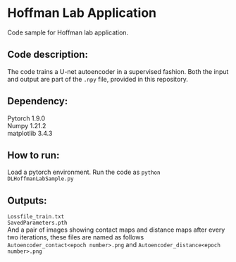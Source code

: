 # Hoffman Lab Application
Code sample for Hoffman lab application.

## Code description:
The code trains a U-net autoencoder in a supervised fashion. Both the input and output are part of the ```.npy``` file, provided in this repository.

## Dependency:

Pytorch 1.9.0\
Numpy 1.21.2\
matplotlib 3.4.3

## How to run:

Load a pytorch environment. 
Run the code as ```python DLHoffmanLabSample.py```

## Outputs:

```Lossfile_train.txt```\
```SavedParameters.pth```\
And a pair of images showing contact maps and distance maps after every two iterations, these files are named as follows\
```Autoencoder_contact<epoch number>.png``` and ```Autoencoder_distance<epoch number>.png```

